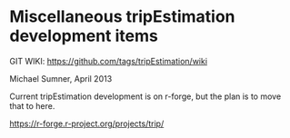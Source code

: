 Miscellaneous tripEstimation development items
==============================================

GIT WIKI: https://github.com/tags/tripEstimation/wiki

Michael Sumner, April 2013

Current tripEstimation development is on r-forge, but the plan is to move that to here. 

https://r-forge.r-project.org/projects/trip/
